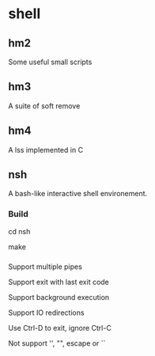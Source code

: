 # shell

## hm2

Some useful small scripts

## hm3

A suite of soft remove

## hm4

A lss implemented in C

## nsh

A bash-like interactive shell environement.

### Build

cd nsh

make

###

Support multiple pipes

Support exit with last exit code

Support background execution

Support IO redirections

Use Ctrl-D to exit, ignore Ctrl-C

Not support '', "", escape or ``
